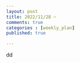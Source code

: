 ```yaml
---
layout: post
title: 2022/11/28 ~
comments: true
categories : [weekly_plan]
published: true

---
```

dd
